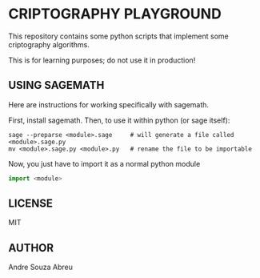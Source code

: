 # CRIPTOGRAPHY PLAYGROUND

This repository contains some python scripts that implement some
criptography algorithms.

This is for learning purposes; do not use it in production!

## USING SAGEMATH

Here are instructions for working specifically with sagemath.

First, install sagemath. Then, to use it within python (or sage itself):

```shell
sage --preparse <module>.sage     # will generate a file called <module>.sage.py
mv <module>.sage.py <module>.py   # rename the file to be importable
```

Now, you just have to import it as a normal python module

```python
import <module>
```

## LICENSE

MIT

## AUTHOR

Andre Souza Abreu
